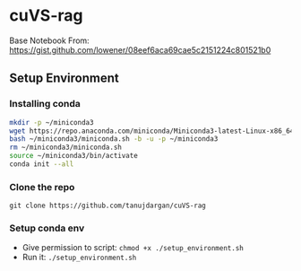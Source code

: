 # cuVS-rag

Base Notebook From: https://gist.github.com/lowener/08eef6aca69cae5c2151224c801521b0

## Setup Environment

### Installing conda
```bash
mkdir -p ~/miniconda3
wget https://repo.anaconda.com/miniconda/Miniconda3-latest-Linux-x86_64.sh -O ~/miniconda3/miniconda.sh
bash ~/miniconda3/miniconda.sh -b -u -p ~/miniconda3
rm ~/miniconda3/miniconda.sh
source ~/miniconda3/bin/activate
conda init --all
```

### Clone the repo
`git clone https://github.com/tanujdargan/cuVS-rag`

### Setup conda env

- Give permission to script: `chmod +x ./setup_environment.sh`
- Run it: `./setup_environment.sh`
